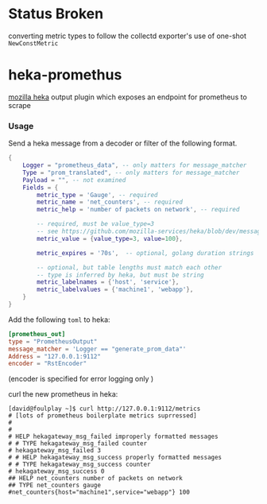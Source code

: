 # Status Broken
converting metric types to follow the collectd exporter's use of one-shot ```NewConstMetric```

# heka-promethus
[mozilla heka](https://github.com/mozilla-services/heka) output plugin which exposes an endpoint for prometheus to scrape

### Usage
Send a heka message from a decoder or filter of the following format.

```lua
{
	Logger = "prometheus_data", -- only matters for message_matcher
	Type = "prom_translated", -- only matters for message_matcher
	Payload = "", -- not examined 
	Fields = {
		metric_type = 'Gauge', -- required
		metric_name = 'net_counters', -- required
		metric_help = 'number of packets on network', -- required

		-- required, must be value_type=3 
		-- see https://github.com/mozilla-services/heka/blob/dev/message/message.proto#L23
		metric_value = {value_type=3, value=100}, 

		metric_expires = '70s',  -- optional, golang duration strings '100ms' etc..

		-- optional, but table lengths must match each other
		-- type is inferred by heka, but must be string
		metric_labelnames = {'host', 'service'},  
		metric_labelvalues = {'machine1', 'webapp'},
	}
}

```

Add the following ```toml``` to heka:
```toml
[prometheus_out]
type = "PrometheusOutput"
message_matcher = 'Logger == "generate_prom_data"'
Address = "127.0.0.1:9112"
encoder = "RstEncoder"

```
(encoder is specified for error logging only )


curl the new prometheus in heka:
```
[david@foulplay ~]$ curl http://127.0.0.1:9112/metrics  
# [lots of prometheus boilerplate metrics suprressed]
#
#
# HELP hekagateway_msg_failed improperly formatted messages
# # TYPE hekagateway_msg_failed counter
# hekagateway_msg_failed 3
# # HELP hekagateway_msg_success properly formatted messages
# # TYPE hekagateway_msg_success counter
# hekagateway_msg_success 0
## HELP net_counters number of packets on network
## TYPE net_counters gauge
#net_counters{host="machine1",service="webapp"} 100
```

